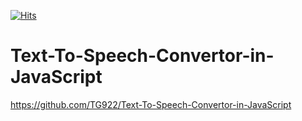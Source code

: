 [![Hits](https://hits.seeyoufarm.com/api/count/incr/badge.svg?url=https%3A%2F%2Fgithub.com%2FTG922%2FText-To-Speech-Convertor-in-JavaScript&count_bg=%2379C83D&title_bg=%23555555&icon=&icon_color=%23E7E7E7&title=VIEWS&edge_flat=false)](https://hits.seeyoufarm.com)

# Text-To-Speech-Convertor-in-JavaScript


https://github.com/TG922/Text-To-Speech-Convertor-in-JavaScript
